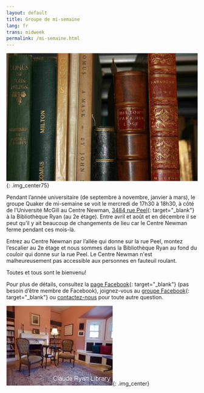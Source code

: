 ```yaml
---
layout: default
title: Groupe de mi-semaine
lang: fr
trans: midweek
permalink: /mi-semaine.html
---
```

![Livres](/assets/images/Ryan-library_books.jpg){: .img_center75}

Pendant l’année universitaire (de septembre à novembre, janvier à mars), le groupe Quaker de mi-semaine se voit le mercredi de 17h30 à 18h30, à côté de l’Université McGill au Centre Newman, [3484 rue Peel](https://goo.gl/maps/MeQqk7m8Hegzx9Sz8){: target="_blank"} à la <i class="fas fa-book"></i> Bibliothèque Ryan (au 2e étage). Entre avril et août et en décembre il se peut qu’il y ait beaucoup de changements de lieu car le Centre Newman ferme pendant ces mois-là.

Entrez au Centre Newman par l’allée qui donne sur la rue Peel, montez l’escalier au 2e étage et nous sommes dans la Bibliothèque Ryan au fond du couloir qui donne sur la rue Peel. Le Centre Newman n'est malheureusement pas accessible aux personnes en fauteuil roulant.

Toutes et tous sont le bienvenu!

Pour plus de détails, consultez la [page Facebook](https://www.facebook.com/MontrealQuakers/){: target="_blank"} (pas besoin d’être membre de Facebook), joignez-vous au [groupe Facebook](https://www.facebook.com/groups/mtlmidweek/){: target="_blank"} ou [contactez-nous](contact-fr.html) pour toute autre question.

![Bibliothèque Ryan](/assets/images/ClaudeRyanLibrary.jpg){: .img_center}
